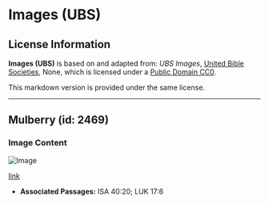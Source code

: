 # Images (UBS)

## License Information

**Images (UBS)** is based on and adapted from: _UBS Images_, [United Bible Societies](https://unitedbiblesocieties.org/), None, which is licensed under a [Public Domain CC0](https://creativecommons.org/public-domain/cc0/).

This markdown version is provided under the same license.



--------------------------------

## Mulberry (id: 2469)

### Image Content

![Image](https://cdn.aquifer.bible/aquifer-content/resources/Media/WEB-0658_mulberry.jpg)

[link](https://cdn.aquifer.bible/aquifer-content/resources/Media/WEB-0658_mulberry.jpg)

* **Associated Passages:** ISA 40:20; LUK 17:6


